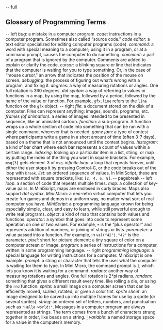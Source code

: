 -- full
## Glossary of Programming Terms
-- left
*bug*: a mistake in a computer program.
*code*: instructions in a computer program.  Sometimes also called “source code.”
*code editor*: a text editor specialized for editing computer programs (code).
*command*: a word with special meaning to a computer; using it in a program, or at a command prompt, causes the computer to do something.
*comment*: a part of a program that is ignored by the computer.  Comments are added to explain or clarify the code.
*cursor*: a blinking square or line that indicates that the computer is waiting for you to type something.  Or, in the case of “mouse cursor,” an arrow that indicates the position of the mouse on screen.
*debugging*: the process of figuring out what’s wrong with a program, and fixing it.
*degrees*: a way of measuring rotations or angles.  One full rotation is 360 degrees.
*dot syntax*: a way of referring to values or functions in a map, by using the map, followed by a period, followed by the name of the value or function.  For example, `gfx.line` refers to the `line` function on the `gfx` object.
-- right
*file*: a document stored on the disk of a computer.  Files can represent anything: images, sounds, programs, etc.
*frames (of animation)*: a series of images intended to be presented in sequence, like an animated cartoon.
*function*: a sub-program.  A function wraps up a whole section of code into something that can be run with a single command, wherever that is needed.
*game jam*: a type of contest where participants write a game in a short amount of time (often 3-7 days), based on a theme that is not announced until the contest begins.
*histogram*: a kind of bar chart where each bar represents a count of values within a certain range.
*indexing*: looking up a particular item in a list, string, or map by putting the index of the thing you want in square brackets.  For example, `msg[3]` gets element 3 of `msg`.
*infinite loop*: a loop that repeats forever, until either the user stops it by pressing Control-C, or the code breaks out of the loop with `break`.
*list*: an ordered sequence of values.  In MiniScript, these are represented with square brackets, like: `[2, 4, 6, 8]`.
-- pagebreak
-- left
*loop*: a section of code that repeats multiple times.
*map*: a collection of key-value pairs.  In MiniScript, maps are enclosed in curly braces.  Maps also support _dot syntax_.
*Mini Micro*: a neo-retro virtual computer that lets you create fun games and demos in a uniform way, no matter what sort of real computer you have.
*MiniScript*: a programming language known for being especially simple, clear, and easy to learn, while still powerful enough to write real programs.
*object*: a kind of map that contains both values and functions.
*operator*: a symbol that goes into code to represent some operation on one or two values.  For example, `+` is the “plus operator” and represents addition of numbers, or joining of strings or lists.
*parameter*: a value passed into a function.  For example, in `val("42")`, `"42"` is the parameter.
*pixel*: short for picture element; a tiny square of color on a computer screen or image.
*program*: a series of instructions for a computer, written in some programming language.
-- right
*programming language*: a special language for writing instructions for a computer.  MiniScript is one example.
*prompt*: a string or character that tells the user what the computer is waiting for them to type.  In Mini Micro, the command prompt is `]`, which lets you know it is waiting for a command.
*radians*: another way of measuring rotations and angles.  One full rotation is 2\*pi radians.
*random*: something that gives a different result every time, like rolling a die, or using the `rnd` function.
*sprite*: a small image on a computer screen that can be efficiently moved, scaled, rotated, or given a color tint.
*sprite sheet*: an image designed to be carved up into multiple frames for use by a sprite (or several sprites).
*string*: an ordered set of letters, numbers, and punctuation such as `"Hello world!"`. Messages in a computer program are always represented as strings.  The term comes from a bunch of characters strung together in order, like beads on a string.
[!](p52-stringBeads.png)
*variable*: a named storage space for a value in the computer’s memory.

